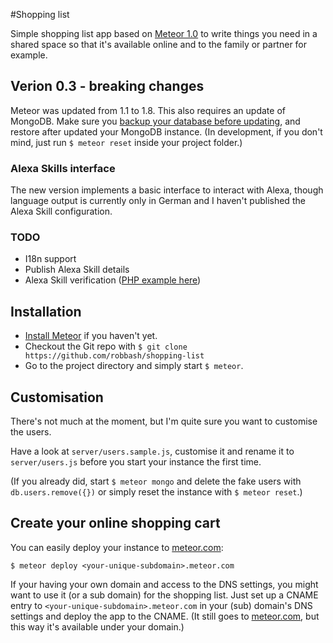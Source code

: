 #Shopping list

Simple shopping list app based on [Meteor 1.0](https://www.meteor.com) to write
things you need in a shared space so that it's available online and to the
family or partner for example.

## Verion 0.3 - breaking changes

Meteor was updated from 1.1 to 1.8. This also requires an update of MongoDB.
Make sure you [backup your database before updating](https://stackoverflow.com/a/22201759/840238),
and restore after updated your MongoDB instance. (In development, if you don't
mind, just run `$ meteor reset` inside your project folder.)

### Alexa Skills interface

The new version implements a basic interface to interact with Alexa, though
language output is currently only in German and I haven't published the Alexa
Skill configuration.

### TODO

* I18n support
* Publish Alexa Skill details
* Alexa Skill verification ([PHP example
here](https://philipp-guttmann.de/Blog/Alexa_Skill_Endpoint_PHP/))

## Installation

* [Install Meteor](https://www.meteor.com/install) if you haven't yet.
* Checkout the Git repo with `$ git clone https://github.com/robbash/shopping-list`
* Go to the project directory and simply start `$ meteor`.

## Customisation

There's not much at the moment, but I'm quite sure you want to customise the
users.

Have a look at `server/users.sample.js`, customise it and rename it to
`server/users.js` before you start your instance the first time.

(If you already did, start `$ meteor mongo` and delete the fake users with
`db.users.remove({})` or simply reset the instance with `$ meteor reset`.)

## Create your online shopping cart

You can easily deploy your instance to [meteor.com](https://www.meteor.com):

`$ meteor deploy <your-unique-subdomain>.meteor.com`

If your having your own domain and access to the DNS settings, you might want to
use it (or a sub domain) for the shopping list. Just set up a CNAME entry to
`<your-unique-subdomain>.meteor.com` in your (sub) domain's DNS settings and
deploy the app to the CNAME. (It still goes to
[meteor.com](https://www.meteor.com), but this way it's available under your
domain.)

